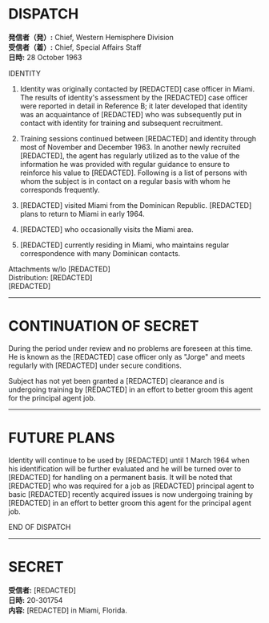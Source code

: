 # DISPATCH

**発信者（発）:** Chief, Western Hemisphere Division  
**受信者（着）:** Chief, Special Affairs Staff  
**日時:** 28 October 1963

IDENTITY

1. Identity was originally contacted by [REDACTED] case officer in Miami. The results of identity's assessment by the [REDACTED] case officer were reported in detail in Reference B; it later developed that identity was an acquaintance of [REDACTED] who was subsequently put in contact with identity for training and subsequent recruitment.

2. Training sessions continued between [REDACTED] and identity through most of November and December 1963. In another newly recruited [REDACTED], the agent has regularly utilized as to the value of the information he was provided with regular guidance to ensure to reinforce his value to [REDACTED]. Following is a list of persons with whom the subject is in contact on a regular basis with whom he corresponds frequently.

3. [REDACTED] visited Miami from the Dominican Republic. [REDACTED] plans to return to Miami in early 1964.

4. [REDACTED] who occasionally visits the Miami area.

5. [REDACTED] currently residing in Miami, who maintains regular correspondence with many Dominican contacts.

Attachments w/lo [REDACTED]  
Distribution: [REDACTED]  
[REDACTED]  

---

# CONTINUATION OF SECRET

During the period under review and no problems are foreseen at this time. He is known as the [REDACTED] case officer only as "Jorge" and meets regularly with [REDACTED] under secure conditions.

Subject has not yet been granted a [REDACTED] clearance and is undergoing training by [REDACTED] in an effort to better groom this agent for the principal agent job.

---

# FUTURE PLANS

Identity will continue to be used by [REDACTED] until 1 March 1964 when his identification will be further evaluated and he will be turned over to [REDACTED] for handling on a permanent basis. It will be noted that [REDACTED] who was required for a job as [REDACTED] principal agent to basic [REDACTED] recently acquired issues is now undergoing training by [REDACTED] in an effort to better groom this agent for the principal agent job.

END OF DISPATCH

---

# SECRET

**受信者:** [REDACTED]  
**日時:** 20-301754  
**内容:** [REDACTED] in Miami, Florida.